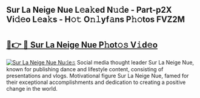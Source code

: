 ## Sur La Neige Nue L𝚎a𝚔ed N𝚞𝚍e - Part-p2X Vi𝚍𝚎o L𝚎a𝚔s - H𝚘𝚝 O𝚗𝚕yf𝚊ns P𝚑𝚘tos FVZ2M

# <h2><a href="http://kf319h.oniu.top/?m=Sur+La+Neige+Nue">🔗👉 🔴 Sur La Neige Nue P𝚑ot𝚘𝚜 V𝚒d𝚎o</a></h2>

[![Sur La Neige Nue Nu𝚍e𝚜](https://i.imgur.com/0qMVB7G.gif)](http://kf319h.oniu.top/?m=Sur+La+Neige+Nue)
Social media thought leader Sur La Neige Nue, known for publishing dance and lifestyle content, consisting of presentations and vlogs. Motivational figure Sur La Neige Nue, famed for their exceptional accomplishments and dedication to creating a positive change in the world.  
